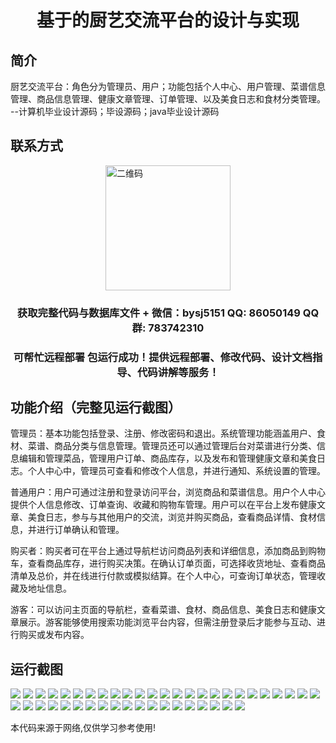 <p><h1 align="center">基于的厨艺交流平台的设计与实现</h1></p>

## 简介
厨艺交流平台：角色分为管理员、用户；功能包括个人中心、用户管理、菜谱信息管理、商品信息管理、健康文章管理、订单管理、以及美食日志和食材分类管理。    --计算机毕业设计源码；毕设源码；java毕业设计源码


## 联系方式
<img src="https://bs-1329754181.cos.ap-shanghai.myqcloud.com/wx.jpg" alt="二维码" style="display: block; margin: 0 auto;" width="200px">
<p><h3 align="center">获取完整代码与数据库文件 + 微信：bysj5151 QQ: 86050149 QQ群: 783742310</h3></p>
<p><h3 align="center">可帮忙远程部署 包运行成功！提供远程部署、修改代码、设计文档指导、代码讲解等服务！</h3></p>

## 功能介绍（完整见运行截图）
管理员：基本功能包括登录、注册、修改密码和退出。系统管理功能涵盖用户、食材、菜谱、商品分类与信息管理。管理员还可以通过管理后台对菜谱进行分类、信息编辑和管理菜品，管理用户订单、商品库存，以及发布和管理健康文章和美食日志。个人中心中，管理员可查看和修改个人信息，并进行通知、系统设置的管理。

普通用户：用户可通过注册和登录访问平台，浏览商品和菜谱信息。用户个人中心提供个人信息修改、订单查询、收藏和购物车管理。用户可以在平台上发布健康文章、美食日志，参与与其他用户的交流，浏览并购买商品，查看商品详情、食材信息，并进行订单确认和管理。

购买者：购买者可在平台上通过导航栏访问商品列表和详细信息，添加商品到购物车，查看商品库存，进行购买决策。在确认订单页面，可选择收货地址、查看商品清单及总价，并在线进行付款或模拟结算。在个人中心，可查询订单状态，管理收藏及地址信息。

游客：可以访问主页面的导航栏，查看菜谱、食材、商品信息、美食日志和健康文章展示。游客能够使用搜索功能浏览平台内容，但需注册登录后才能参与互动、进行购买或发布内容。


## 运行截图
![](https://bs-1329754181.cos.ap-shanghai.myqcloud.com/spring/CulinaryCommunicationPlatformDesignAndImplementation/img/001.jpg)
![](https://bs-1329754181.cos.ap-shanghai.myqcloud.com/spring/CulinaryCommunicationPlatformDesignAndImplementation/img/002.jpg)
![](https://bs-1329754181.cos.ap-shanghai.myqcloud.com/spring/CulinaryCommunicationPlatformDesignAndImplementation/img/003.jpg)
![](https://bs-1329754181.cos.ap-shanghai.myqcloud.com/spring/CulinaryCommunicationPlatformDesignAndImplementation/img/004.jpg)
![](https://bs-1329754181.cos.ap-shanghai.myqcloud.com/spring/CulinaryCommunicationPlatformDesignAndImplementation/img/005.jpg)
![](https://bs-1329754181.cos.ap-shanghai.myqcloud.com/spring/CulinaryCommunicationPlatformDesignAndImplementation/img/006.jpg)
![](https://bs-1329754181.cos.ap-shanghai.myqcloud.com/spring/CulinaryCommunicationPlatformDesignAndImplementation/img/007.jpg)
![](https://bs-1329754181.cos.ap-shanghai.myqcloud.com/spring/CulinaryCommunicationPlatformDesignAndImplementation/img/008.jpg)
![](https://bs-1329754181.cos.ap-shanghai.myqcloud.com/spring/CulinaryCommunicationPlatformDesignAndImplementation/img/009.jpg)
![](https://bs-1329754181.cos.ap-shanghai.myqcloud.com/spring/CulinaryCommunicationPlatformDesignAndImplementation/img/010.jpg)
![](https://bs-1329754181.cos.ap-shanghai.myqcloud.com/spring/CulinaryCommunicationPlatformDesignAndImplementation/img/011.jpg)
![](https://bs-1329754181.cos.ap-shanghai.myqcloud.com/spring/CulinaryCommunicationPlatformDesignAndImplementation/img/012.jpg)
![](https://bs-1329754181.cos.ap-shanghai.myqcloud.com/spring/CulinaryCommunicationPlatformDesignAndImplementation/img/013.jpg)
![](https://bs-1329754181.cos.ap-shanghai.myqcloud.com/spring/CulinaryCommunicationPlatformDesignAndImplementation/img/014.jpg)
![](https://bs-1329754181.cos.ap-shanghai.myqcloud.com/spring/CulinaryCommunicationPlatformDesignAndImplementation/img/015.jpg)
![](https://bs-1329754181.cos.ap-shanghai.myqcloud.com/spring/CulinaryCommunicationPlatformDesignAndImplementation/img/016.jpg)
![](https://bs-1329754181.cos.ap-shanghai.myqcloud.com/spring/CulinaryCommunicationPlatformDesignAndImplementation/img/017.jpg)
![](https://bs-1329754181.cos.ap-shanghai.myqcloud.com/spring/CulinaryCommunicationPlatformDesignAndImplementation/img/018.jpg)
![](https://bs-1329754181.cos.ap-shanghai.myqcloud.com/spring/CulinaryCommunicationPlatformDesignAndImplementation/img/019.jpg)
![](https://bs-1329754181.cos.ap-shanghai.myqcloud.com/spring/CulinaryCommunicationPlatformDesignAndImplementation/img/020.jpg)
![](https://bs-1329754181.cos.ap-shanghai.myqcloud.com/spring/CulinaryCommunicationPlatformDesignAndImplementation/img/021.jpg)
![](https://bs-1329754181.cos.ap-shanghai.myqcloud.com/spring/CulinaryCommunicationPlatformDesignAndImplementation/img/022.jpg)
![](https://bs-1329754181.cos.ap-shanghai.myqcloud.com/spring/CulinaryCommunicationPlatformDesignAndImplementation/img/023.jpg)
![](https://bs-1329754181.cos.ap-shanghai.myqcloud.com/spring/CulinaryCommunicationPlatformDesignAndImplementation/img/024.jpg)
![](https://bs-1329754181.cos.ap-shanghai.myqcloud.com/spring/CulinaryCommunicationPlatformDesignAndImplementation/img/025.jpg)
![](https://bs-1329754181.cos.ap-shanghai.myqcloud.com/spring/CulinaryCommunicationPlatformDesignAndImplementation/img/026.jpg)
![](https://bs-1329754181.cos.ap-shanghai.myqcloud.com/spring/CulinaryCommunicationPlatformDesignAndImplementation/img/027.jpg)
![](https://bs-1329754181.cos.ap-shanghai.myqcloud.com/spring/CulinaryCommunicationPlatformDesignAndImplementation/img/028.jpg)
![](https://bs-1329754181.cos.ap-shanghai.myqcloud.com/spring/CulinaryCommunicationPlatformDesignAndImplementation/img/029.jpg)
![](https://bs-1329754181.cos.ap-shanghai.myqcloud.com/spring/CulinaryCommunicationPlatformDesignAndImplementation/img/030.jpg)
![](https://bs-1329754181.cos.ap-shanghai.myqcloud.com/spring/CulinaryCommunicationPlatformDesignAndImplementation/img/031.jpg)
![](https://bs-1329754181.cos.ap-shanghai.myqcloud.com/spring/CulinaryCommunicationPlatformDesignAndImplementation/img/032.jpg)
![](https://bs-1329754181.cos.ap-shanghai.myqcloud.com/spring/CulinaryCommunicationPlatformDesignAndImplementation/img/033.jpg)
![](https://bs-1329754181.cos.ap-shanghai.myqcloud.com/spring/CulinaryCommunicationPlatformDesignAndImplementation/img/034.jpg)
![](https://bs-1329754181.cos.ap-shanghai.myqcloud.com/spring/CulinaryCommunicationPlatformDesignAndImplementation/img/035.jpg)
![](https://bs-1329754181.cos.ap-shanghai.myqcloud.com/spring/CulinaryCommunicationPlatformDesignAndImplementation/img/036.jpg)
![](https://bs-1329754181.cos.ap-shanghai.myqcloud.com/spring/CulinaryCommunicationPlatformDesignAndImplementation/img/037.jpg)
![](https://bs-1329754181.cos.ap-shanghai.myqcloud.com/spring/CulinaryCommunicationPlatformDesignAndImplementation/img/038.jpg)
![](https://bs-1329754181.cos.ap-shanghai.myqcloud.com/spring/CulinaryCommunicationPlatformDesignAndImplementation/img/039.jpg)
![](https://bs-1329754181.cos.ap-shanghai.myqcloud.com/spring/CulinaryCommunicationPlatformDesignAndImplementation/img/040.jpg)
![](https://bs-1329754181.cos.ap-shanghai.myqcloud.com/spring/CulinaryCommunicationPlatformDesignAndImplementation/img/041.jpg)
![](https://bs-1329754181.cos.ap-shanghai.myqcloud.com/spring/CulinaryCommunicationPlatformDesignAndImplementation/img/042.jpg)
![](https://bs-1329754181.cos.ap-shanghai.myqcloud.com/spring/CulinaryCommunicationPlatformDesignAndImplementation/img/043.jpg)
![](https://bs-1329754181.cos.ap-shanghai.myqcloud.com/spring/CulinaryCommunicationPlatformDesignAndImplementation/img/044.jpg)

<p>本代码来源于网络,仅供学习参考使用!</p>
